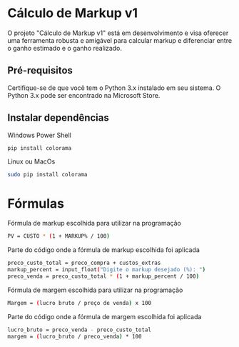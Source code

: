 # Cálculo de Markup v1

O projeto "Cálculo de Markup v1" está em desenvolvimento e visa oferecer uma ferramenta robusta e amigável para calcular markup e diferenciar entre o ganho estimado e o ganho realizado.

## Pré-requisitos

Certifique-se de que você tem o Python 3.x instalado em seu sistema. O Python 3.x pode ser encontrado na Microsoft Store.

## Instalar dependências

Windows Power Shell
```bash
pip install colorama
```

Linux ou MacOs
```bash
sudo pip install colorama
```

# Fórmulas

Fórmula de markup escolhida para utilizar na programação
```bash
PV = CUSTO * (1 + MARKUP% / 100)
```

Parte do código onde a fórmula de markup escolhida foi aplicada
```bash
preco_custo_total = preco_compra + custos_extras
markup_percent = input_float("Digite o markup desejado (%): ")
preco_venda = preco_custo_total * (1 + markup_percent / 100)
```

Fórmula de margem escolhida para utilizar na programação
```bash
Margem = (lucro bruto / preço de venda) x 100
```

Parte do código onde a fórmula de margem escolhida foi aplicada
```bash
lucro_bruto = preco_venda - preco_custo_total
margem = (lucro_bruto / preco_venda) * 100
```


